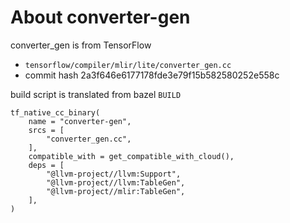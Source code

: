 # About converter-gen

converter_gen is from TensorFlow
- `tensorflow/compiler/mlir/lite/converter_gen.cc`
- commit hash 2a3f646e6177178fde3e79f15b582580252e558c

build script is translated from bazel `BUILD`
```bazel
tf_native_cc_binary(
    name = "converter-gen",
    srcs = [
        "converter_gen.cc",
    ],
    compatible_with = get_compatible_with_cloud(),
    deps = [
        "@llvm-project//llvm:Support",
        "@llvm-project//llvm:TableGen",
        "@llvm-project//mlir:TableGen",
    ],
)
```
